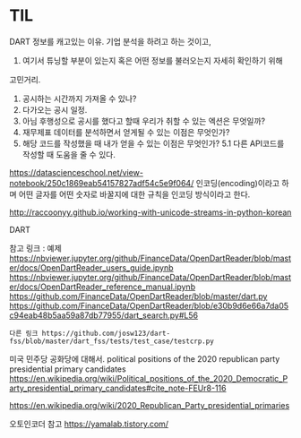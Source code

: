 

# TIL

DART 정보를 캐고있는 이유.
기업 분석을 하려고 하는 것이고,
1. 여기서 튜닝할 부분이 있는지 혹은 어떤 정보를 불러오는지 자세히 확인하기 위해


고민거리.
1. 공시하는 시간까지 가져올 수 있나?
2. 다가오는 공시 일정.
3. 아님 후행성으로 공시를 했다고 할때 우리가 취할 수 있는 엑션은 무엇일까?
4. 재무제표 데이터를 분석하면서 얻게될 수 있는 이점은 무엇인가?
5. 해당 코드를 작성했을 때 내가 얻을 수 있는 이점은 무엇인가?
5.1 다른 API코드를 작성할 때 도움을 줄 수 있다.


https://datascienceschool.net/view-notebook/250c1869eab54157827adf54c5e9f064/
    인코딩(encoding)이라고 하며 어떤 글자를 어떤 숫자로 바꿀지에 대한 규칙을 인코딩 방식이라고 한다.

http://raccoonyy.github.io/working-with-unicode-streams-in-python-korean



DART 

참고 링크 :
    예제 https://nbviewer.jupyter.org/github/FinanceData/OpenDartReader/blob/master/docs/OpenDartReader_users_guide.ipynb
    https://nbviewer.jupyter.org/github/FinanceData/OpenDartReader/blob/master/docs/OpenDartReader_reference_manual.ipynb
    https://github.com/FinanceData/OpenDartReader/blob/master/dart.py
    https://github.com/FinanceData/OpenDartReader/blob/e30b9d6e66a7da05c94eab48b5aa59a87db77955/dart_search.py#L56
    
    다른 링크 https://github.com/josw123/dart-fss/blob/master/dart_fss/tests/test_case/testcrp.py


미국 민주당 공화당에 대해서.
political positions of the 2020 republican party presidential primary candidates
https://en.wikipedia.org/wiki/Political_positions_of_the_2020_Democratic_Party_presidential_primary_candidates#cite_note-FEUr8-116

https://en.wikipedia.org/wiki/2020_Republican_Party_presidential_primaries


오토인코더 참고
https://yamalab.tistory.com/
